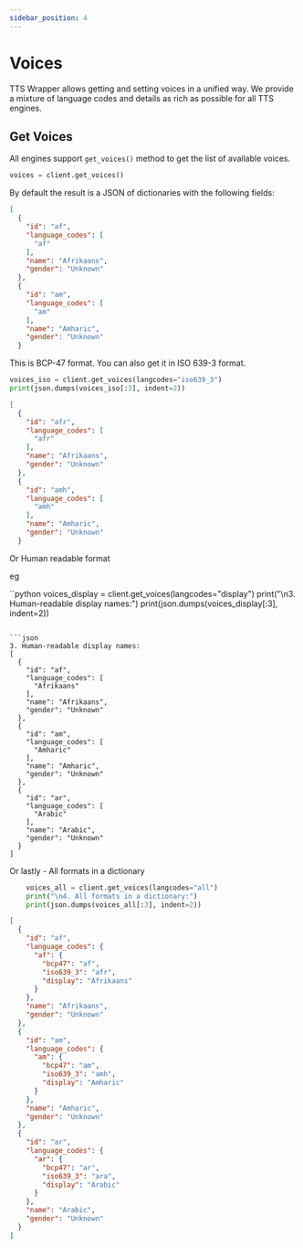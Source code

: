 ```yaml
---
sidebar_position: 4
---
```


# Voices

TTS Wrapper allows getting and setting voices in a unified way. We provide a mixture of language codes and details as rich as possible for all TTS engines. 

## Get Voices 

All engines support ``get_voices()`` method to get the list of available voices. 

```python
voices = client.get_voices()
```

By default the result is a JSON of dictionaries with the following fields:

```json
[
  {
    "id": "af",
    "language_codes": [
      "af"
    ],
    "name": "Afrikaans",
    "gender": "Unknown"
  },
  {
    "id": "am",
    "language_codes": [
      "am"
    ],
    "name": "Amharic",
    "gender": "Unknown"
  }
  ```

  This is BCP-47 format. You can also get it in ISO 639-3 format.    
  
  ```python
  voices_iso = client.get_voices(langcodes="iso639_3")
  print(json.dumps(voices_iso[:3], indent=2))
  ```

  ```json
  [
    {
      "id": "afr",
      "language_codes": [
        "afr"
      ],
      "name": "Afrikaans",
      "gender": "Unknown"
    },
    {
      "id": "amh",
      "language_codes": [
        "amh"
      ],
      "name": "Amharic",
      "gender": "Unknown"
    }
  ```

  Or Human readable format

  eg 

``python
    voices_display = client.get_voices(langcodes="display")
    print("\n3. Human-readable display names:")
    print(json.dumps(voices_display[:3], indent=2))
```

```json
3. Human-readable display names:
[
  {
    "id": "af",
    "language_codes": [
      "Afrikaans"
    ],
    "name": "Afrikaans",
    "gender": "Unknown"
  },
  {
    "id": "am",
    "language_codes": [
      "Amharic"
    ],
    "name": "Amharic",
    "gender": "Unknown"
  },
  {
    "id": "ar",
    "language_codes": [
      "Arabic"
    ],
    "name": "Arabic",
    "gender": "Unknown"
  }
]
```

Or lastly - All formats in a dictionary

```python
    voices_all = client.get_voices(langcodes="all")
    print("\n4. All formats in a dictionary:")
    print(json.dumps(voices_all[:3], indent=2))
```

```json
[
  {
    "id": "af",
    "language_codes": {
      "af": {
        "bcp47": "af",
        "iso639_3": "afr",
        "display": "Afrikaans"
      }
    },
    "name": "Afrikaans",
    "gender": "Unknown"
  },
  {
    "id": "am",
    "language_codes": {
      "am": {
        "bcp47": "am",
        "iso639_3": "amh",
        "display": "Amharic"
      }
    },
    "name": "Amharic",
    "gender": "Unknown"
  },
  {
    "id": "ar",
    "language_codes": {
      "ar": {
        "bcp47": "ar",
        "iso639_3": "ara",
        "display": "Arabic"
      }
    },
    "name": "Arabic",
    "gender": "Unknown"
  }
]
```